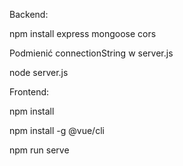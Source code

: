Backend:

npm install express mongoose cors

Podmienić connectionString w server.js

node server.js



Frontend:

npm install

npm install -g @vue/cli

npm run serve
